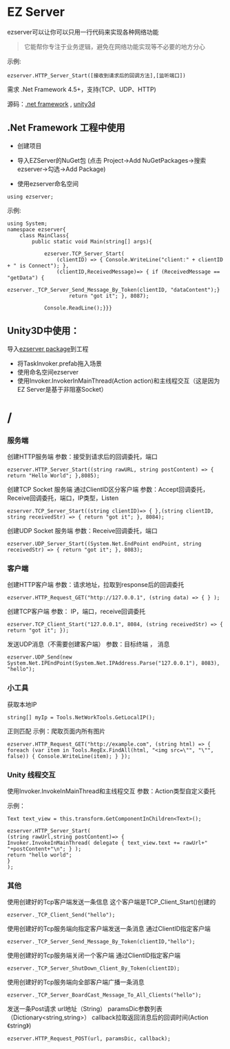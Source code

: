 # EZ Server

ezserver可以让你可以只用一行代码来实现各种网络功能 
> 它能帮你专注于业务逻辑，避免在网络功能实现等不必要的地方分心

示例:
```
ezserver.HTTP_Server_Start([接收到请求后的回调方法],[监听端口])
```
需求 .Net Framework 4.5+，支持(TCP、UDP、HTTP)

源码：[.net framework](https://github.com/DASTUDIO/EZServer) , [unity3d](https://github.com/DASTUDIO/EZ-Server-Unity3D)

## .Net Framework 工程中使用
* 创建项目

* 导入EZServer的NuGet包
(点击 Project->Add NuGetPackages->搜索ezserver->勾选->Add Package)

* 使用ezserver命名空间

```
using ezserver;
```

示例:
```
using System;
namespace ezserver{
    class MainClass{
        public static void Main(string[] args){
        
            ezserver.TCP_Server_Start(
                (clientID) => { Console.WriteLine("client:" + clientID + " is Connect"); },
                (clientID,ReceivedMessage)=> { if (ReceivedMessage == "getData") {
                        ezserver._TCP_Server_Send_Message_By_Token(clientID, "dataContent");}
                    return "got it"; }, 8087);

            Console.ReadLine();}}}
```

## Unity3D中使用：
导入[ezserver package](https://github.com/DASTUDIO/EZ-Server-Unity3D/raw/master/ezserver.unitypackage)到工程
* 将TaskInvoker.prefab拖入场景
* 使用命名空间ezserver
* 使用Invoker.InvokerInMainThread(Action action)和主线程交互（这是因为EZ Server是基于非阻塞Socket） 

# /




### 服务端



创建HTTP服务端 
参数：接受到请求后的回调委托，端口

```
ezserver.HTTP_Server_Start((string rawURL, string postContent) => { return "Hello World"; },8085); 
```

创建TCP Socket 服务端 通过ClientID区分客户端
参数：Accept回调委托，Receive回调委托，端口，IP类型，Listen

```
ezserver.TCP_Server_Start((string clientID)=> { },(string clientID, string receivedStr) => { return "got it"; }, 8084); 
```


创建UDP Socket 服务端
参数：Receive回调委托，端口
```
ezserver.UDP_Server_Start((System.Net.EndPoint endPoint, string receivedStr) => { return "got it"; }, 8083);
```



### 客户端



创建HTTP客户端
参数：请求地址，拉取到response后的回调委托
```
ezserver.HTTP_Request_GET("http://127.0.0.1", (string data) => { } ); 
```

创建TCP客户端
参数： IP，端口，receive回调委托
```
ezserver.TCP_Client_Start("127.0.0.1", 8084, (string receivedStr) => { return "got it"; }); 
```


发送UDP消息（不需要创建客户端）
参数：目标终端 ， 消息
```
ezserver.UDP_Send(new System.Net.IPEndPoint(System.Net.IPAddress.Parse("127.0.0.1"), 8083), "hello");
```




### 小工具



获取本地IP

```
string[] myIp = Tools.NetWorkTools.GetLocalIP();
```


正则匹配
示例：爬取页面内所有图片

```
ezserver.HTTP_Request_GET("http://example.com", (string html) => { foreach (var item in Tools.RegEx.FindAll(html, "<img src=\"", "\"", false)) { Console.WriteLine(item); } }); 
```

### Unity 线程交互

使用Invoker.InvokeInMainThread和主线程交互
参数：Action类型自定义委托

示例：

```
Text text_view = this.transform.GetComponentInChildren<Text>();

ezserver.HTTP_Server_Start(
(string rawUrl,string postContent)=> { 
Invoker.InvokeInMainThread( delegate { text_view.text += rawUrl+" "+postContent+"\n"; } );
return "hello world";
}
);

```

### 其他

使用创建好的Tcp客户端发送一条信息 这个客户端是TCP_Client_Start()创建的

```
ezserver._TCP_Client_Send("hello");
```

使用创建好的Tcp服务端向指定客户端发送一条消息 通过ClientID指定客户端

```
ezserver._TCP_Server_Send_Message_By_Token(clientID,"hello");
```

使用创建好的Tcp服务端关闭一个客户端 通过ClientID指定客户端

```
ezserver._TCP_Server_ShutDown_Client_By_Token(clientID);
```

使用创建好的Tcp服务端向全部客户端广播一条消息

```
ezserver._TCP_Server_BoardCast_Message_To_All_Clients("hello");
```

发送一条Post请求 url地址（String） paramsDic参数列表（Dictionary<string,string>） callback拉取返回消息后的回调时间(Action《string》)
  
```
ezserver.HTTP_Request_POST(url, paramsDic, callback);
```


